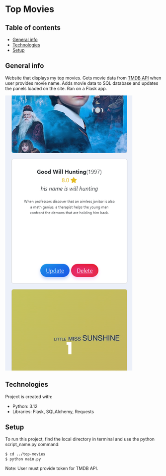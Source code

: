 # Top Movies

## Table of contents
* [General info](#general-info)
* [Technologies](#technologies)
* [Setup](#setup)

## General info
Website that displays my top movies. Gets movie data from [TMDB API](https://developer.themoviedb.org/reference/intro/getting-started) when user provides movie name. Adds movie data to SQL database and updates the panels loaded on the site. Ran on a Flask app.

![goodwill](Screenshot(48).PNG)
	
## Technologies
Project is created with:
* Python: 3.12
* Libraries: Flask, SQLAlchemy, Requests
	
## Setup
To run this project, find the local directory in terminal and use the python script_name.py command:
```
$ cd ../top-movies
$ python main.py
```
Note: User must provide token for TMDB API.